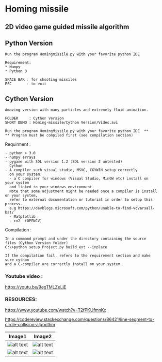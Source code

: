# Homing missile

## 2D video game guided missile algorithm

## Python Version
```
Run the program Homingmissile.py with your favorite python IDE 

Requirement: 
* Numpy
* Python 3

SPACE BAR : for shooting missiles 
ESC       : to exit 
```

## Cython Version 
```
Amazing version with many particles and extremely fluid animation.

FOLDER     : Cython Version
SHORT DEMO : Homing-missile/Cython Version/Video.avi

Run the program HomingMissile.py with your favorite python IDE  ** 
** Program must be compiled first (see compilation section)
```

Requirment :

```
- python > 3.0
- numpy arrays
- pygame with SDL version 1.2 (SDL version 2 untested)
  Cython
- A compiler such visual studio, MSVC, CGYWIN setup correctly
  on your system.
  - a C compiler for windows (Visual Studio, MinGW etc) install on your system 
  and linked to your windows environment.
  Note that some adjustment might be needed once a compiler is install on your system, 
  refer to external documentation or tutorial in order to setup this process.
  e.g https://devblogs.microsoft.com/python/unable-to-find-vcvarsall-bat/
  - Matplotlib
  - cv2  (OPENCV)
```

Compilation :

```
In a command prompt and under the directory containing the source files (Cython Version folder)
C:\>python setup_Project.py build_ext --inplace

If the compilation fail, refers to the requirement section and make sure cython 
and a C-compiler are correctly install on your system. 
```

### Youtube video : 
https://youtu.be/9egTMLZeLjE

### RESOURCES:

https://www.youtube.com/watch?v=T2fPKUfmnKo

https://codereview.stackexchange.com/questions/86421/line-segment-to-circle-collision-algorithm

Image1                                           |                     Image2                                 
-------------------------------------------------|---------------------------------------------------
![alt text](https://github.com/yoyoberenguer/Homing-missile-/blob/master/Screendump439.png) | ![alt text](https://github.com/yoyoberenguer/Homing-missile-/blob/master/Screendump456.png) 
![alt text](https://github.com/yoyoberenguer/Homing-missile-/blob/master/Screendump121.png) | ![alt text](https://github.com/yoyoberenguer/Homing-missile-/blob/master/Screendump595.png)
